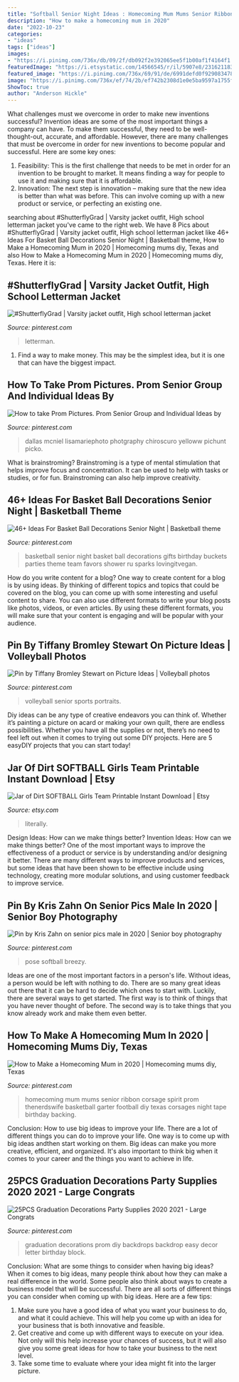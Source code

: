 ```yaml
---
title: "Softball Senior Night Ideas : Homecoming Mum Mums Senior Ribbon Corsage Spirit Prom Thenerdswife Basketball Garter Football Diy Texas Corsages Night Tape Birthday Backing"
description: "How to make a homecoming mum in 2020"
date: "2022-10-23"
categories:
- "ideas"
tags: ["ideas"]
images:
- "https://i.pinimg.com/736x/db/09/2f/db092f2e392065ee5f1b00af1f4164f1.jpg"
featuredImage: "https://i.etsystatic.com/14566545/r/il/5907e8/2316211836/il_794xN.2316211836_fqwk.jpg"
featured_image: "https://i.pinimg.com/736x/69/91/de/6991defd0f929083478dc4cc91a32a1d.jpg"
image: "https://i.pinimg.com/736x/ef/74/2b/ef742b2308d1e0e5ba9597a1755fff18.jpg"
ShowToc: true
author: "Anderson Hickle"
---
```



What challenges must we overcome in order to make new inventions successful?
Invention ideas are some of the most important things a company can have. To make them successful, they need to be well-thought-out, accurate, and affordable. However, there are many challenges that must be overcome in order for new inventions to become popular and successful. Here are some key ones:
1. Feasibility: This is the first challenge that needs to be met in order for an invention to be brought to market. It means finding a way for people to use it and making sure that it is affordable.
2. Innovation: The next step is innovation – making sure that the new idea is better than what was before. This can involve coming up with a new product or service, or perfecting an existing one. 
	

		
searching about #ShutterflyGrad | Varsity jacket outfit, High school letterman jacket you've came to the right web. We have 8 Pics about #ShutterflyGrad | Varsity jacket outfit, High school letterman jacket like 46+ Ideas For Basket Ball Decorations Senior Night | Basketball theme, How to Make a Homecoming Mum in 2020 | Homecoming mums diy, Texas and also How to Make a Homecoming Mum in 2020 | Homecoming mums diy, Texas. Here it is:
		
    
## #ShutterflyGrad | Varsity Jacket Outfit, High School Letterman Jacket

<img loading=lazy src="https://i.pinimg.com/736x/4e/ca/6c/4eca6cfed568838b881c048386621964--shutterfly-to-win.jpg" onerror="this.onerror=null;this.src='https://tse2.mm.bing.net/th?id=OIP.LWUOI04Y1c3owVfB3UDdCAHaLH&amp;pid=15.1';" alt="#ShutterflyGrad | Varsity jacket outfit, High school letterman jacket">

_Source: pinterest.com_

>letterman. 

	

1) Find a way to make money. This may be the simplest idea, but it is one that can have the biggest impact.

    
## How To Take Prom Pictures. Prom Senior Group And Individual Ideas By

<img loading=lazy src="https://i.pinimg.com/736x/a8/ab/21/a8ab2141dc173aa0596d40934cc30888.jpg" onerror="this.onerror=null;this.src='https://tse1.mm.bing.net/th?id=OIP.uqsVvbE-HyAFhzuK0AJv1QHaO0&amp;pid=15.1';" alt="How to take Prom Pictures. Prom Senior Group and Individual Ideas by">

_Source: pinterest.com_

>dallas mcniel lisamariephoto photgraphy chiroscuro yelloww pichunt picko. 

	

What is brainstroming?
Brainstroming is a type of mental stimulation that helps improve focus and concentration. It can be used to help with tasks or studies, or for fun. Brainstroming can also help improve creativity.

    
## 46+ Ideas For Basket Ball Decorations Senior Night | Basketball Theme

<img loading=lazy src="https://i.pinimg.com/736x/6a/0d/d0/6a0dd0fa5849d3d893242413d2028c8b.jpg" onerror="this.onerror=null;this.src='https://tse4.mm.bing.net/th?id=OIP.4YVLSDxT28swSzrjquSHmgAAAA&amp;pid=15.1';" alt="46+ Ideas For Basket Ball Decorations Senior Night | Basketball theme">

_Source: pinterest.com_

>basketball senior night basket ball decorations gifts birthday buckets parties theme team favors shower ru sparks lovingitvegan. 

	

How do you write content for a blog?
One way to create content for a blog is by using ideas. By thinking of different topics and topics that could be covered on the blog, you can come up with some interesting and useful content to share. You can also use different formats to write your blog posts like photos, videos, or even articles. By using these different formats, you will make sure that your content is engaging and will be popular with your audience.

    
## Pin By Tiffany Bromley Stewart On Picture Ideas | Volleyball Photos

<img loading=lazy src="https://i.pinimg.com/736x/69/91/de/6991defd0f929083478dc4cc91a32a1d.jpg" onerror="this.onerror=null;this.src='https://tse3.mm.bing.net/th?id=OIP.OZudxQA2r8VnZrHKyUYomAHaLH&amp;pid=15.1';" alt="Pin by Tiffany Bromley Stewart on Picture Ideas | Volleyball photos">

_Source: pinterest.com_

>volleyball senior sports portraits. 

	

Diy ideas can be any type of creative endeavors you can think of. Whether it’s painting a picture on acard or making your own quilt, there are endless possibilities. Whether you have all the supplies or not, there’s no need to feel left out when it comes to trying out some DIY projects. Here are 5 easyDIY projects that you can start today!

    
## Jar Of Dirt SOFTBALL Girls Team Printable Instant Download | Etsy

<img loading=lazy src="https://i.etsystatic.com/14566545/r/il/5907e8/2316211836/il_794xN.2316211836_fqwk.jpg" onerror="this.onerror=null;this.src='https://tse2.mm.bing.net/th?id=OIP.p71mbZ_48dZdQr77iKd2rAHaJ4&amp;pid=15.1';" alt="Jar of Dirt SOFTBALL Girls Team Printable Instant Download | Etsy">

_Source: etsy.com_

>literally. 

	

Design Ideas: How can we make things better?
Invention Ideas: How can we make things better?
One of the most important ways to improve the effectiveness of a product or service is by understanding and/or designing it better. There are many different ways to improve products and services, but some ideas that have been shown to be effective include using technology, creating more modular solutions, and using customer feedback to improve service.

    
## Pin By Kris Zahn On Senior Pics Male In 2020 | Senior Boy Photography

<img loading=lazy src="https://i.pinimg.com/736x/db/09/2f/db092f2e392065ee5f1b00af1f4164f1.jpg" onerror="this.onerror=null;this.src='https://tse2.mm.bing.net/th?id=OIP.e3jG8L5PaGQNM51K608ZbwHaLK&amp;pid=15.1';" alt="Pin by Kris Zahn on senior pics male in 2020 | Senior boy photography">

_Source: pinterest.com_

>pose softball breezy. 

	

Ideas are one of the most important factors in a person's life. Without ideas, a person would be left with nothing to do. There are so many great ideas out there that it can be hard to decide which ones to start with. Luckily, there are several ways to get started. The first way is to think of things that you have never thought of before. The second way is to take things that you know already work and make them even better.

    
## How To Make A Homecoming Mum In 2020 | Homecoming Mums Diy, Texas

<img loading=lazy src="https://i.pinimg.com/736x/ef/74/2b/ef742b2308d1e0e5ba9597a1755fff18.jpg" onerror="this.onerror=null;this.src='https://tse4.mm.bing.net/th?id=OIP.j_F9OVUfy1tFXev9ClG8fgHaLH&amp;pid=15.1';" alt="How to Make a Homecoming Mum in 2020 | Homecoming mums diy, Texas">

_Source: pinterest.com_

>homecoming mum mums senior ribbon corsage spirit prom thenerdswife basketball garter football diy texas corsages night tape birthday backing. 

	

Conclusion: How to use big ideas to improve your life.
There are a lot of different things you can do to improve your life. One way is to come up with big ideas andthen start working on them. Big ideas can make you more creative, efficient, and organized. It's also important to think big when it comes to your career and the things you want to achieve in life.

    
## 25PCS Graduation Decorations Party Supplies 2020 2021 - Large Congrats

<img loading=lazy src="https://i.pinimg.com/736x/83/54/a5/8354a538adbb252ad879fde9fac18677.jpg" onerror="this.onerror=null;this.src='https://tse3.mm.bing.net/th?id=OIP.t5nzs7T6uPTpNEb91elhUwHaJ4&amp;pid=15.1';" alt="25PCS Graduation Decorations Party Supplies 2020 2021 - Large Congrats">

_Source: pinterest.com_

>graduation decorations prom diy backdrops backdrop easy decor letter birthday block. 

	

Conclusion: What are some things to consider when having big ideas?
When it comes to big ideas, many people think about how they can make a real difference in the world. Some people also think about ways to create a business model that will be successful. There are all sorts of different things you can consider when coming up with big ideas. Here are a few tips: 
1) Make sure you have a good idea of what you want your business to do, and what it could achieve. This will help you come up with an idea for your business that is both innovative and feasible. 
2) Get creative and come up with different ways to execute on your idea. Not only will this help increase your chances of success, but it will also give you some great ideas for how to take your business to the next level. 
3) Take some time to evaluate where your idea might fit into the larger picture.

